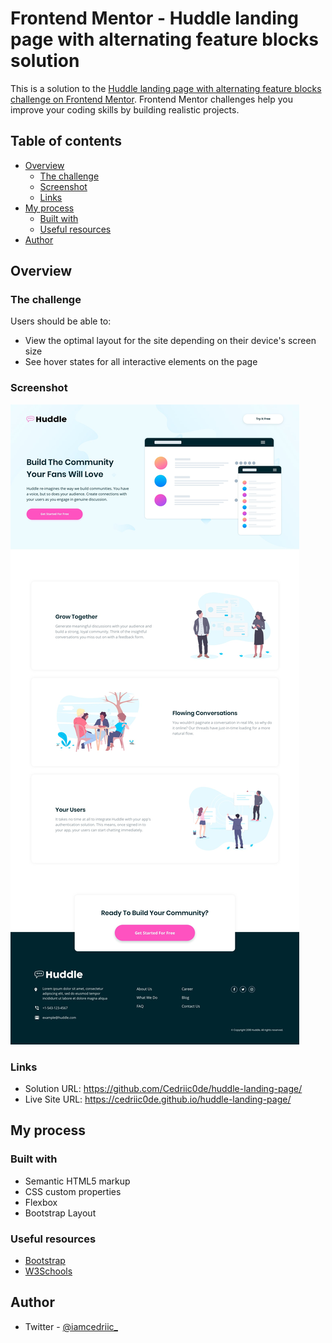 # Frontend Mentor - Huddle landing page with alternating feature blocks solution

This is a solution to the [Huddle landing page with alternating feature blocks challenge on Frontend Mentor](https://www.frontendmentor.io/challenges/huddle-landing-page-with-alternating-feature-blocks-5ca5f5981e82137ec91a5100). Frontend Mentor challenges help you improve your coding skills by building realistic projects. 

## Table of contents

- [Overview](#overview)
  - [The challenge](#the-challenge)
  - [Screenshot](#screenshot)
  - [Links](#links)
- [My process](#my-process)
  - [Built with](#built-with)
  - [Useful resources](#useful-resources)
- [Author](#author)


## Overview

### The challenge

Users should be able to:

- View the optimal layout for the site depending on their device's screen size
- See hover states for all interactive elements on the page

### Screenshot

![](design/desktop-design.jpg)


### Links

- Solution URL: https://github.com/Cedriic0de/huddle-landing-page/
- Live Site URL: https://cedriic0de.github.io/huddle-landing-page/

## My process

### Built with

- Semantic HTML5 markup
- CSS custom properties
- Flexbox
- Bootstrap Layout


### Useful resources

- [Bootstrap](https://www.getbootstrap.com)
- [W3Schools](https://www.w3schools.com)

## Author

- Twitter - [@iamcedriic_](https://www.twitter.com/iamcedriic_)


